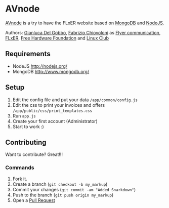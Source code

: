 AVnode
=============

[AVnode](https://github.com/gianlucadelgobbo/avnode) is a try to have the FLxER website based on [MongoDB](http://www.mongodb.org/) and [NodeJS](http://nodejs.org/).

Authors: [Gianluca Del Gobbo](https://github.com/gianlucadelgobbo/), [Fabrizio Chiovoloni](https://github.com/kennyff92) as [Flyer communication](http://www.flyer.it), [FLxER](https://flxer.net), [Free Hardware Foundation](http://fhf.it) and [Linux Club](http://linux-club.org/)

Requirements
------------

* NodeJS http://nodejs.org/
* MongoDB http://www.mongodb.org/


Setup
------------

1. Edit the config file and put your data `/app/common/config.js`
2. Edit the css to print your invoices and offers `/app/public/css/print_templates.css`
3. Run `app.js`
4. Create your first account (Administrator)
5. Start to work :)


Contributing
------------

Want to contribute? Great!!!


### Commands

1. Fork it.
2. Create a branch (`git checkout -b my_markup`)
3. Commit your changes (`git commit -am "Added Snarkdown"`)
4. Push to the branch (`git push origin my_markup`)
5. Open a [Pull Request](https://github.com/gianlucadelgobbo/avnode)
